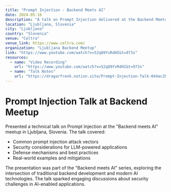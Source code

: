 ```yaml
---
title: "Prompt Injection - Backend Meets AI"
date: 2024-05-16
description: "A talk on Prompt Injection delivered at the Backend Meetup event in Ljubljana."
location: "Ljubljana, Slovenia"
city: "Ljubljana"
country: "Slovenia"
venue: "Celtra"
venue_link: https://www.celtra.com/
organization: "Ljubljana Backend Meetup"
link: "https://www.youtube.com/watch?v=52q89YvRdHI&t=973s"
resources:
  - name: "Video Recording"
    url: "https://www.youtube.com/watch?v=52q89YvRdHI&t=973s"
  - name: "Talk Notes"
    url: "https://dragarfrenk.notion.site/Prompt-Injection-Talk-044ac2b648b2428e9445eb0d9aef3f92"
---
```


# Prompt Injection Talk at Backend Meetup

Presented a technical talk on Prompt Injection at the "Backend meets AI" meetup in Ljubljana, Slovenia. The talk covered:

- Common prompt injection attack vectors 
- Security considerations for LLM-powered applications
- Defense mechanisms and best practices
- Real-world examples and mitigations

The presentation was part of the "Backend meets AI" series, exploring the intersection of traditional backend development and modern AI technologies. The talk sparked engaging discussions about security challenges in AI-enabled applications. 